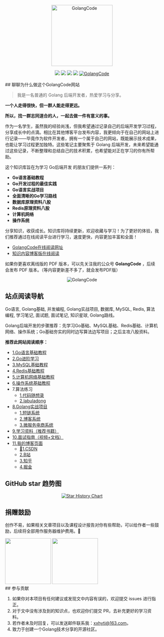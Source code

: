 <p align="center">
  <a href="https://golangcode.cn">
    <img src="https://cdn.golangcode.cn/images/202501172033936.png" width="200px" alt="GolangCode">
  </a><br>
</p>

<div align="center">
  <a href="https://golangcode.cn/blog.html" target="_blank"><img src="https://img.shields.io/badge/博客-在线阅读-green.svg?style=for-the-badge"></a>
  <a href="https://blog.csdn.net/m0_73337964?spm=1000.2115.3001.5343" target="_blank"><img src="https://img.shields.io/badge/CSDN后端开发博客-万里code-brightgreen.svg?style=for-the-badge"></a>
  <a href="https://golangcode.cn/mianshi-guide/" target="_blank"><img src="https://img.shields.io/badge/面试指南-立即学习-critical?style=for-the-badge"></a>
    <a href="https://golangcode.cn/study-resource/" target="_blank"><img src="https://img.shields.io/badge/学习资料-快速下载-critical?style=for-the-badge"></a>
  <a href="https://github.com/xzhHas/GolangCode" target="_blank"><img alt="GolangCode" src="https://img.shields.io/github/stars/xzhHas/GolangCode?style=for-the-badge"></a><br><br>
</div>
## 聊聊为什么做这个GolangCode网站

> 我是一名普通的 Golang 后端开发者，热爱学习与分享。

**一个人走得很快，但一群人能走得更远。**

**所以，找一群志同道合的人，一起去做一件有意义的事。**


作为一名学生，虽然我的经验尚浅，但我希望通过记录自己的后端开发学习过程，分享成长中的点滴。相比在其他博客平台发布内容，我更倾向于在自己的网站上进行记录——毕竟作为软件开发者，拥有一个属于自己的网站，既能展示技术成果，也能让学习过程更加独特。这些笔记主要聚焦于 Golang 后端开发，未来希望能通过这些记录，不断整理和总结自己的技术积累，也希望能对正在学习的你有所帮助。


这个知识库旨在为学习 Go后端开发 的朋友们提供一系列：
- **Go语言基础教程**
- **Go开发过程的最佳实践**
- **Go语言实战项目**
- **全面清晰的Go学习路线**
- **数据库原理资料八股**
- **Redis原理资料八股**
- **计算机网络**
- **操作系统**

分享知识，收获成长。知识库将持续更新，欢迎收藏与学习！为了更好的体验，我们推荐通过在线阅读平台进行学习，速度更快，内容更加丰富和全面！

- [GolangCode在线阅读网址](https://golangcode.cn/)
- [知识内容博客版在线阅读](https://golangcode.cn/blog.html)

如果你更喜欢离线版的 PDF 版本，可以先关注我的公众号 **GolangCode** ，后续会发布 PDF 版本。（等内容更新差不多了，就会发布PDF版） 

<div style="text-align: center;">
    <img src="https://cdn.golangcode.cn/images/202501171944968.png" alt="GolangCode" /> 
</div>

## 站点阅读导航

Go语言, Golang基础, 并发编程, Golang实战项目, 数据库, MySQL, Redis, 算法编程, 学习笔记, 面试题, 面试笔记, 知识星球, Golang路线。

Golang后端开发的步骤推荐：先学习Go基础、MySQL基础、Redis基础、计算机网络、操作系统；Go基础夯实的同时边写算法边写项目；之后主攻八股资料。

**推荐此网站阅读顺序：**

- [1.Go语言基础教程](/golang-basic/go.md)
- [2.Go进阶学习](/golang-bingfa/)
- [3.MySQL基础教程](/mysql/)
- [4.Redis基础教程](/redis/)
- [5.计算机网络基础教程](/network/)
- [6.操作系统基础教程](/os/)
- 7.算法练习
  - [1.代码随想录](https://programmercarl.com/)
  - [2.labuladong](https://labuladong.online/algo/home/) 
- [8.Golang实战项目](/goproject/)
  - [1.短链系统](https://github.com/xzhHas/ShortChain)
  - [2.博客系统](https://github.com/xzhHas/ginblog-wanli)
  - [3.微服务电商系统](https://github.com/xzhHas/yg)
- [9.学习资料（推荐书籍）](/study-resource/)
- [10.面试指南（视频+文档）](/mianshi-guide/)
- [11.我的博客页面](/blog.md)
  - [💯1.CSDN](https://blog.csdn.net/m0_73337964?spm=1000.2115.3001.5343)
  - [2.B站](https://space.bilibili.com/1829444123?spm_id_from=333.1007.0.0)
  - [3.知乎](https://www.zhihu.com/people/80-58-74-7)
  - [4.掘金](https://juejin.cn/user/3670599898497324)

## GitHub star 趋势图

<div style="text-align: center;">
  <a href="https://star-history.com/#xzhHas/GolangCode&Date">
    <img src="https://api.star-history.com/svg?repos=xzhHas/GolangCode&type=Date" alt="Star History Chart" />
  </a>
</div>

## 捐赠鼓励

创作不易，如果相关文章项目以及课程设计报告对你有些帮助，可以给作者一些鼓励，后续将全部用作服务器维护费用。🧡

<div align="left">
    <img src="https://cdn.golangcode.cn/images/202501172008379.jpg" width="150px">
    <img src="https://cdn.golangcode.cn/images/202501172008964.jpg" width="150px">
</div>
## 参与贡献

1. 如果你对本项目有任何建议或发现文中内容有误的，欢迎提交 issues 进行指正。
2. 对于文中没有涉及到的知识点，也欢迎你们提交 PR，去补充更好的学习资料。
3. 若作者未及时回复，可以发送邮件联系我：[xxhyti@163.com](mailto:xxhyti@163.com)。
4. 致力于创建一个Golang技术分享的开源社区。

